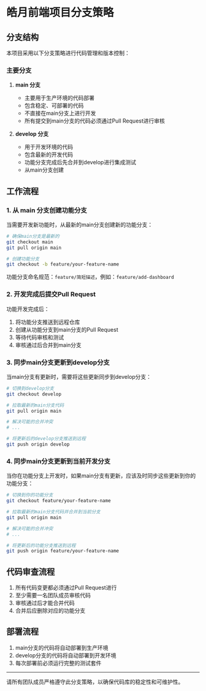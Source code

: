 # 皓月前端项目分支策略

## 分支结构

本项目采用以下分支策略进行代码管理和版本控制：

### 主要分支

1. **main 分支**
   - 主要用于生产环境的代码部署
   - 包含稳定、可部署的代码
   - 不直接在main分支上进行开发
   - 所有提交到main分支的代码必须通过Pull Request进行审核

2. **develop 分支**
   - 用于开发环境的代码
   - 包含最新的开发代码
   - 功能分支完成后先合并到develop进行集成测试
   - 从main分支创建

## 工作流程

### 1. 从 main 分支创建功能分支

当需要开发新功能时，从最新的main分支创建新的功能分支：

```bash
# 确保main分支是最新的
git checkout main
git pull origin main

# 创建功能分支
git checkout -b feature/your-feature-name
```

功能分支命名规范：`feature/简短描述`，例如：`feature/add-dashboard`

### 2. 开发完成后提交Pull Request

功能开发完成后：

1. 将功能分支推送到远程仓库
2. 创建从功能分支到main分支的Pull Request
3. 等待代码审核和测试
4. 审核通过后合并到main分支

### 3. 同步main分支更新到develop分支

当main分支有更新时，需要将这些更新同步到develop分支：

```bash
# 切换到develop分支
git checkout develop

# 拉取最新的main分支代码
git pull origin main

# 解决可能的合并冲突
# ...

# 将更新后的develop分支推送到远程
git push origin develop
```

### 4. 同步main分支更新到当前开发分支

当你在功能分支上开发时，如果main分支有更新，应该及时同步这些更新到你的功能分支：

```bash
# 切换到你的功能分支
git checkout feature/your-feature-name

# 拉取最新的main分支代码并合并到当前分支
git pull origin main

# 解决可能的合并冲突
# ...

# 将更新后的功能分支推送到远程
git push origin feature/your-feature-name
```

## 代码审查流程

1. 所有代码变更都必须通过Pull Request进行
2. 至少需要一名团队成员审核代码
3. 审核通过后才能合并代码
4. 合并后应删除对应的功能分支

## 部署流程

1. main分支的代码将自动部署到生产环境
2. develop分支的代码将自动部署到开发环境
3. 每次部署前必须运行完整的测试套件

---

请所有团队成员严格遵守此分支策略，以确保代码库的稳定性和可维护性。